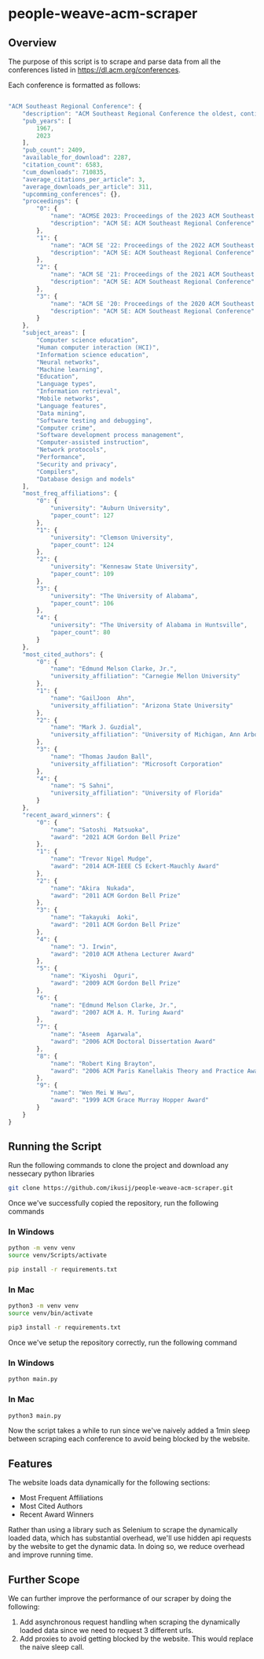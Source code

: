 # people-weave-acm-scraper

## Overview

The purpose of this script is to scrape and parse data from all the conferences listed in https://dl.acm.org/conferences. 

Each conference is formatted as follows:

```javascript

"ACM Southeast Regional Conference": {
    "description": "ACM Southeast Regional Conference the oldest, continuously running, annual conference of the ACM. ACMSE provides an excellent forum for both faculty and students to present their research in a friendly and dynamic atmosphere in all areas of computer science.",
    "pub_years": [
        1967,
        2023
    ],
    "pub_count": 2409,
    "available_for_download": 2287,
    "citation_count": 6583,
    "cum_downloads": 710835,
    "average_citations_per_article": 3,
    "average_downloads_per_article": 311,
    "upcomming_conferences": {},
    "proceedings": {
        "0": {
            "name": "ACMSE 2023: Proceedings of the 2023 ACM Southeast Conference",
            "description": "ACM SE: ACM Southeast Regional Conference"
        },
        "1": {
            "name": "ACM SE '22: Proceedings of the 2022 ACM Southeast Conference",
            "description": "ACM SE: ACM Southeast Regional Conference"
        },
        "2": {
            "name": "ACM SE '21: Proceedings of the 2021 ACM Southeast Conference",
            "description": "ACM SE: ACM Southeast Regional Conference"
        },
        "3": {
            "name": "ACM SE '20: Proceedings of the 2020 ACM Southeast Conference",
            "description": "ACM SE: ACM Southeast Regional Conference"
        }
    },
    "subject_areas": [
        "Computer science education",
        "Human computer interaction (HCI)",
        "Information science education",
        "Neural networks",
        "Machine learning",
        "Education",
        "Language types",
        "Information retrieval",
        "Mobile networks",
        "Language features",
        "Data mining",
        "Software testing and debugging",
        "Computer crime",
        "Software development process management",
        "Computer-assisted instruction",
        "Network protocols",
        "Performance",
        "Security and privacy",
        "Compilers",
        "Database design and models"
    ],
    "most_freq_affiliations": {
        "0": {
            "university": "Auburn University",
            "paper_count": 127
        },
        "1": {
            "university": "Clemson University",
            "paper_count": 124
        },
        "2": {
            "university": "Kennesaw State University",
            "paper_count": 109
        },
        "3": {
            "university": "The University of Alabama",
            "paper_count": 106
        },
        "4": {
            "university": "The University of Alabama in Huntsville",
            "paper_count": 80
        }
    },
    "most_cited_authors": {
        "0": {
            "name": "Edmund Melson Clarke, Jr.",
            "university_affiliation": "Carnegie Mellon University"
        },
        "1": {
            "name": "GailJoon  Ahn",
            "university_affiliation": "Arizona State University"
        },
        "2": {
            "name": "Mark J. Guzdial",
            "university_affiliation": "University of Michigan, Ann Arbor"
        },
        "3": {
            "name": "Thomas Jaudon Ball",
            "university_affiliation": "Microsoft Corporation"
        },
        "4": {
            "name": "S Sahni",
            "university_affiliation": "University of Florida"
        }
    },
    "recent_award_winners": {
        "0": {
            "name": "Satoshi  Matsuoka",
            "award": "2021 ACM Gordon Bell Prize"
        },
        "1": {
            "name": "Trevor Nigel Mudge",
            "award": "2014 ACM-IEEE CS Eckert-Mauchly Award"
        },
        "2": {
            "name": "Akira  Nukada",
            "award": "2011 ACM Gordon Bell Prize"
        },
        "3": {
            "name": "Takayuki  Aoki",
            "award": "2011 ACM Gordon Bell Prize"
        },
        "4": {
            "name": "J. Irwin",
            "award": "2010 ACM Athena Lecturer Award"
        },
        "5": {
            "name": "Kiyoshi  Oguri",
            "award": "2009 ACM Gordon Bell Prize"
        },
        "6": {
            "name": "Edmund Melson Clarke, Jr.",
            "award": "2007 ACM A. M. Turing Award"
        },
        "7": {
            "name": "Aseem  Agarwala",
            "award": "2006 ACM Doctoral Dissertation Award"
        },
        "8": {
            "name": "Robert King Brayton",
            "award": "2006 ACM Paris Kanellakis Theory and Practice Award"
        },
        "9": {
            "name": "Wen Mei W Hwu",
            "award": "1999 ACM Grace Murray Hopper Award"
        }
    }
}

```

## Running the Script

Run the following commands to clone the project and download any nessecary python libraries

```bash
git clone https://github.com/ikusij/people-weave-acm-scraper.git
```

Once we've successfully copied the repository, run the following commands

### In Windows

```bash
python -m venv venv
source venv/Scripts/activate
```

```bash
pip install -r requirements.txt
```

### In Mac

```bash
python3 -m venv venv
source venv/bin/activate
```

```bash
pip3 install -r requirements.txt
```

Once we've setup the repository correctly, run the following command

### In Windows

```bash
python main.py
```

### In Mac

```bash
python3 main.py
```

Now the script takes a while to run since we've naively added a 1min sleep between scraping each conference to avoid being blocked by the website. 

## Features

The website loads data dynamically for the following sections:

- Most Frequent Affiliations
- Most Cited Authors
- Recent Award Winners

Rather than using a library such as Selenium to scrape the dynamically loaded data, which has substantial overhead, we'll use hidden api requests by the website to get the dynamic data. In doing so, we reduce overhead and improve running time. 

## Further Scope

We can further improve the performance of our scraper by doing the following:

1) Add asynchronous request handling when scraping the dynamically loaded data since we need to request 3 different urls.
2) Add proxies to avoid getting blocked by the website. This would replace the naive sleep call. 
